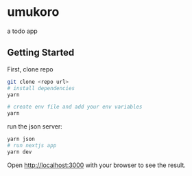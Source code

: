 # umukoro
a todo app 
## Getting Started

First, clone repo

```bash
git clone <repo url>
# install dependencies
yarn 
```
```bash
# create env file and add your env variables
yarn 
```
run the json  server:

```bash
yarn json
# run nextjs app
yarn dev
```

Open [http://localhost:3000](http://localhost:3001) with your browser to see the result.
